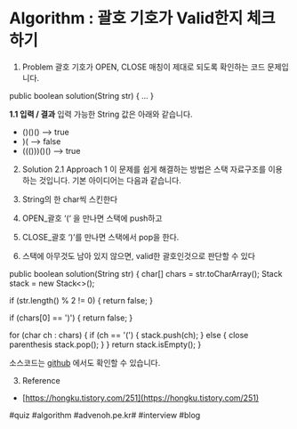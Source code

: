 # Algorithm : 괄호 기호가 Valid한지 체크하기
1. Problem
괄호 기호가 OPEN, CLOSE 매칭이 제대로 되도록 확인하는 코드 문제입니다.

public boolean solution(String str) {
...
}

**1.1 입력 / 결과**
입력 가능한 String 값은 아래와 같습니다.

* ()()() —> true
* )( —> false
* ((()))()() —> true

2. Solution
2.1 Approach 1
이 문제를 쉽게 해결하는 방법은 스택 자료구조를 이용하는 것입니다.
기본 아이디어는 다음과 같습니다.

1. String의 한 char씩 스킨한다
2. OPEN_괄호 ‘(‘ 을 만나면 스택에 push하고
3. CLOSE_괄호 ‘)’를 만나면 스택에서 pop을 한다.
4. 스택에 아무것도 남아 있지 않으면, valid한 괄호인것으로 판단할 수 있다

public boolean solution(String str) {
char[] chars = str.toCharArray();
Stack<Character> stack = new Stack<>();

if (str.length() % 2 != 0) {
return false;
}

if (chars[0] == ')') {
return false;
}

for (char ch : chars) {
if (ch == '(') {
stack.push(ch);
} else {
 close parenthesis
stack.pop();
}
}
return stack.isEmpty();
}

소스코드는 [github](https://github.com/kenshin579/tutorials-interview-questions/blob/master/src/main/java/com/google/ValidParenthesis.java) 에서도 확인할 수 있습니다. 

3. Reference

* [https://hongku.tistory.com/251](https://hongku.tistory.com/251)

#quiz #algorithm #advenoh.pe.kr# #interview #blog
